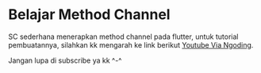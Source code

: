 # Belajar Method Channel

SC sederhana menerapkan method channel pada flutter, untuk tutorial pembuatannya, silahkan kk mengarah ke link berikut
[Youtube Via Ngoding](https://youtu.be/G8IaaKOFD0U).

Jangan lupa di subscribe ya kk ^-^